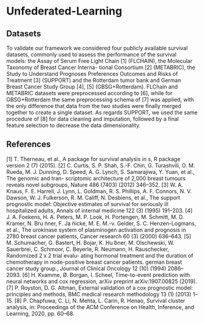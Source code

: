 # Unfederated-Learning


## Datasets
To validate our framework we considered four publicly available survival datasets, commonly used to assess the performance of the survival models: the Assay of Serum Free Light Chain [1] (FLCHAIN), the Molecular Taxonomy of Breast Cancer Interna- tional Consortium [2] (METABRIC), the Study to Understand Prognoses Preferences Outcomes and Risks of Treatment [3] (SUPPORT) and the Rotterdam tumor bank and German Breast Cancer Study Group [4], [5] (GBSG+Rotterdam). FLChain and METABRIC datasets were preprocessed according to [6], while for GBSG+Rotterdam the same preprocessing schema of [7] was applied, with the only difference that data from the two studies were finally merged together to create a single dataset. As regards SUPPORT, we used the same procedure of [8] for data cleaning and imputation, followed by a final feature selection to decrease the data dimensionality.


## References
[1] T. Therneau, et al., A package for survival analysis in s, R package version 2 (7) (2015).
[2] C. Curtis, S. P. Shah, S.-F. Chin, G. Turashvili, O. M. Rueda, M. J. Dunning, D. Speed, A. G. Lynch, S. Samarajiwa, Y. Yuan, et al., The genomic and tran- scriptomic architecture of 2,000 breast tumours reveals novel subgroups, Nature 486 (7403) (2012) 346–352.
[3] W. A. Knaus, F. E. Harrell, J. Lynn, L. Goldman, R. S. Phillips, A. F. Connors, N. V. Dawson, W. J. Fulkerson, R. M. Califf, N. Desbiens, et al., The support prognostic model: Objective estimates of survival for seriously ill hospitalized adults, Annals of internal medicine 122 (3) (1995) 191–203.
[4] J. A. Foekens, H. A. Peters, M. P. Look, H. Portengen, M. Schmitt, M. D. Kramer, N. Bru ̈nner, F. Ja ̈nicke, M. E. M.-v. Gelder, S. C. Henzen-Logmans, et al., The urokinase system of plasminogen activation and prognosis in 2780 breast cancer patients, Cancer research 60 (3) (2000) 636–643.
[5] M. Schumacher, G. Bastert, H. Bojar, K. Hu ̈bner, M. Olschewski, W. Sauerbrei, C. Schmoor, C. Beyerle, R. Neumann, H. Rauschecker, Randomized 2 x 2 trial evalu- ating hormonal treatment and the duration of chemotherapy in node-positive breast cancer patients. german breast cancer study group., Journal of Clinical Oncology 12 (10) (1994) 2086–2093.
[6] H. Kvamme, Ø. Borgan, I. Scheel, Time-to-event prediction with neural networks and cox regression, arXiv preprint arXiv:1907.00825 (2019).
[7] P. Royston, D. G. Altman, External validation of a cox prognostic model: principles and methods, BMC medical research methodology 13 (1) (2013) 1–15.
[8] P. Chapfuwa, C. Li, N. Mehta, L. Carin, R. Henao, Survival cluster analysis, in: Proceedings of the ACM Conference on Health, Inference, and Learning, 2020, pp. 60–68.
